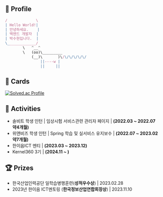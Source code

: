 ## 👤 Profile
```jsx
/             \
| Hello World!|
| 안녕하세요.    |
| 백엔드 개발자  |
| 박수현입니다.  |
\_____________/
        \   ^__^
        \   (oo)\_________
            (__)\       )\/\/\/\/\/\/
                ||----w |
                ||     ||
```

## 📙 Cards
[![Solved.ac Profile](http://mazassumnida.wtf/api/generate_badge?boj=qkrtngus116)](https://solved.ac/qkrtngus116)

## 📔 Activities
- 솔비트 학생 인턴 | 임상시험 서비스관련 관리자 페이지 | **(2022.03 ~ 2022.07 약4개월)**
- 위앤비즈 학생 인턴 | Spring 학습 및 실서비스 유지보수 | **(2022.07 ~ 2023.02 약7개월)**
- 한이음ICT 멘티 | **(2023.03 ~ 2023.12)**
- Kernel360 3기 | **(2024.11 ~ )**
  
## 🏆 Prizes
- 한국산업인력공단 일학습병행훈련(**성적우수상**) | 2023.02.28
- 2023년 한이음 ICT멘토링 (**한국정보산업연합회장상**) | 2023.11.10
